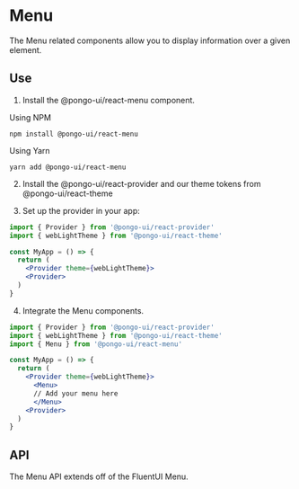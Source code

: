 # Menu

The Menu related components allow you to display information over a given element.

## Use

1. Install the @pongo-ui/react-menu component.

Using NPM

```
npm install @pongo-ui/react-menu
```

Using Yarn

```
yarn add @pongo-ui/react-menu
```

2. Install the @pongo-ui/react-provider and our theme tokens from @pongo-ui/react-theme

3. Set up the provider in your app:

```jsx
import { Provider } from '@pongo-ui/react-provider'
import { webLightTheme } from '@pongo-ui/react-theme'

const MyApp = () => {
  return (
    <Provider theme={webLightTheme}>
    <Provider>
  )
}
```

4. Integrate the Menu components.

```jsx
import { Provider } from '@pongo-ui/react-provider'
import { webLightTheme } from '@pongo-ui/react-theme'
import { Menu } from '@pongo-ui/react-menu'

const MyApp = () => {
  return (
    <Provider theme={webLightTheme}>
      <Menu>
      // Add your menu here
      </Menu>
    <Provider>
  )
}
```

## API

The Menu API extends off of the FluentUI Menu.
